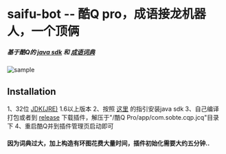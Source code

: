 # saifu-bot -- 酷Q pro，成语接龙机器人，一个顶俩

##### 基于酷Q的 [java sdk](https://github.com/Meowya/JCQ-CoolQ) 和 [成语词典](https://github.com/pwxcoo/chinese-xinhua)

![sample](https://puu.sh/E4FTk/51fdd319e3.png)

## Installation
1、32位 [JDK(JRE)](https://www.oracle.com/technetwork/java/javase/downloads/jdk8-downloads-2133151.html) 1.6以上版本
2、按照 [这里](https://cqp.cc/t/37318) 的指引安装java sdk
3、自己编译打包或者到 [release]() 下载插件，解压于"/酷Q Pro/app/com.sobte.cqp.jcq"目录下
4、重启酷Q并到插件管理页启动即可

#### 因为词典过大，加上构造有环图花费大量时间，插件初始化需要大约五分钟..
